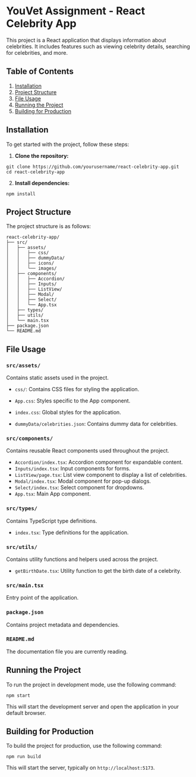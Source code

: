 # YouVet Assignment - React Celebrity App

This project is a React application that displays information about celebrities. It includes features such as viewing celebrity details, searching for celebrities, and more.

## Table of Contents

1. [Installation](#installation)
2. [Project Structure](#project-structure)
3. [File Usage](#file-usage)
4. [Running the Project](#running-the-project)
5. [Building for Production](#building-for-production)


## Installation

To get started with the project, follow these steps:

1. **Clone the repository:**

```shellscript
git clone https://github.com/yourusername/react-celebrity-app.git
cd react-celebrity-app
```


2. **Install dependencies:**

```shellscript
npm install
```




## Project Structure

The project structure is as follows:

```plaintext
react-celebrity-app/
├── src/
│   ├── assets/
│   │   ├── css/
│   │   ├── dummyData/
│   │   ├── icons/
│   │   └── images/
│   ├── components/
│   │   ├── Accordion/
│   │   ├── Inputs/
│   │   ├── ListView/
│   │   ├── Modal/
│   │   ├── Select/
│   │   └── App.tsx
│   ├── types/
│   ├── utils/
│   └── main.tsx
├── package.json
└── README.md
```

## File Usage

### `src/assets/`

Contains static assets used in the project.

- `css/`: Contains CSS files for styling the application.

- `App.css`: Styles specific to the App component.
- `index.css`: Global styles for the application.


- `dummyData/celebrities.json`: Contains dummy data for celebrities.


### `src/components/`

Contains reusable React components used throughout the project.

- `Accordion/index.tsx`: Accordion component for expandable content.
- `Inputs/index.tsx`: Input components for forms.
- `ListView/page.tsx`: List view component to display a list of celebrities.
- `Modal/index.tsx`: Modal component for pop-up dialogs.
- `Select/index.tsx`: Select component for dropdowns.
- `App.tsx`: Main App component.


### `src/types/`

Contains TypeScript type definitions.

- `index.tsx`: Type definitions for the application.


### `src/utils/`

Contains utility functions and helpers used across the project.

- `getBirthDate.tsx`: Utility function to get the birth date of a celebrity.


### `src/main.tsx`

Entry point of the application.

### `package.json`

Contains project metadata and dependencies.

### `README.md`

The documentation file you are currently reading.

## Running the Project

To run the project in development mode, use the following command:

```shellscript
npm start
```

This will start the development server and open the application in your default browser.

## Building for Production

To build the project for production, use the following command:

```shellscript
npm run build
```

This will start the server, typically on `http://localhost:5173`.
